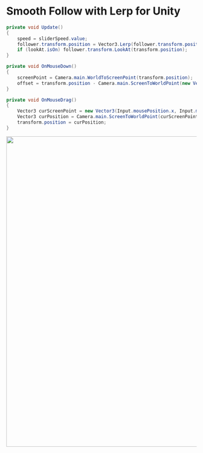 # Smooth Follow with Lerp for Unity

```c#
private void Update()
{
    speed = sliderSpeed.value;
    follower.transform.position = Vector3.Lerp(follower.transform.position, transform.position + followerOffset, speed);
    if (lookAt.isOn) follower.transform.LookAt(transform.position);
}

private void OnMouseDown()
{
    screenPoint = Camera.main.WorldToScreenPoint(transform.position);
    offset = transform.position - Camera.main.ScreenToWorldPoint(new Vector3(Input.mousePosition.x, Input.mousePosition.y, screenPoint.z));
}

private void OnMouseDrag()
{
    Vector3 curScreenPoint = new Vector3(Input.mousePosition.x, Input.mousePosition.y, screenPoint.z);
    Vector3 curPosition = Camera.main.ScreenToWorldPoint(curScreenPoint) + offset;
    transform.position = curPosition;
}
```

<p align="center">
  <img width="820" height="auto" src="https://github.com/markulie/SmoothFollow-Unity/blob/master/DemoScreenshot.png?raw=true">
</p>
